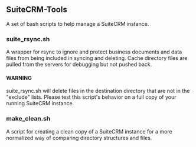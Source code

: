## SuiteCRM-Tools

A set of bash scripts to help manage a SuiteCRM instance.

### suite_rsync.sh

A wrapper for rsync to ignore and protect business documents and data files from
being included in syncing and deleting. Cache directory files are pulled from the
servers for debugging but not pushed back.

#### WARNING

suite_rsync.sh will delete files in the destination directory
that are not in the "exclude" lists. Please test this script's behavior
on a full copy of your running SuiteCRM instance.

### make_clean.sh

A script for creating a clean copy of a SuiteCRM instance for
a more normalized way of comparing directory structures and files.
